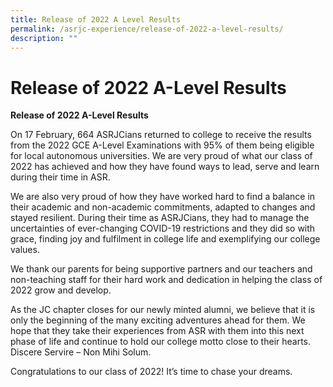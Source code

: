 ```yaml
---
title: Release of 2022 A Level Results
permalink: /asrjc-experience/release-of-2022-a-level-results/
description: ""
---
```

Release of 2022 A-Level Results
===============================

**Release of 2022 A-Level Results**

On 17 February, 664 ASRJCians returned to college to receive the results from the 2022 GCE A-Level Examinations with 95% of them being eligible for local autonomous universities. We are very proud of what our class of 2022 has achieved and how they have found ways to lead, serve and learn during their time in ASR.

We are also very proud of how they have worked hard to find a balance in their academic and non-academic commitments, adapted to changes and stayed resilient. During their time as ASRJCians, they had to manage the uncertainties of ever-changing COVID-19 restrictions and they did so with grace, finding joy and fulfilment in college life and exemplifying our college values.

We thank our parents for being supportive partners and our teachers and non-teaching staff for their hard work and dedication in helping the class of 2022 grow and develop.

As the JC chapter closes for our newly minted alumni, we believe that it is only the beginning of the many exciting adventures ahead for them. We hope that they take their experiences from ASR with them into this next phase of life and continue to hold our college motto close to their hearts. Discere Servire – Non Mihi Solum.

Congratulations to our class of 2022! It’s time to chase your dreams.